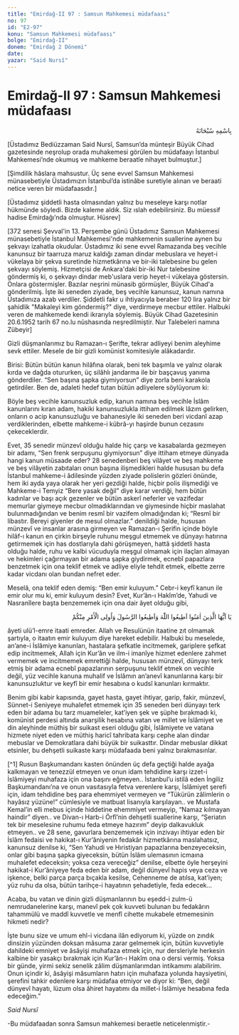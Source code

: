 ```yaml
---
title: "Emirdağ-II 97 : Samsun Mahkemesi müdafaası"
no: 97
id: "E2-97"
konu: "Samsun Mahkemesi müdafaası"
bolge: "Emirdağ-II"
donem: "Emirdağ 2 Dönemi"
date: 
yazar: "Said Nursî"
---
```


# Emirdağ-II 97 : Samsun Mahkemesi müdafaası

<p class="arabic" dir="rtl" title="Meal: “Her türlü noksan sıfatlardan yüce olan Allah’ın adıyla.”">بِاسْمِهِ سُبْحَانَهُ</p>

<p class="takdim">[Üstadımız Bediüzzaman Said Nursî, Samsun’da münteşir Büyük Cihad gazetesinde neşrolup orada muhakemesi görülen bu müdafaayı İstanbul Mahkemesi’nde okumuş ve mahkeme beraatle nihayet bulmuştur.]</p>

<p class="takdim">[Şimdilik hâslara mahsustur. Üç sene evvel Samsun Mahkemesi münasebetiyle Üstadımızın İstanbul’da istinâbe suretiyle alınan ve beraati netice veren bir müdafaasıdır.]</p>

<p class="takdim">[Üstadımız şiddetli hasta olmasından yalnız bu meseleye karşı notlar hükmünde söyledi. Bizde kaleme aldık. Siz ıslah edebilirsiniz. Bu müessif hadise Emirdağı’nda olmuştur. Hüsrev]</p>

<p class="takdim">[372 senesi Şevval'in 13. Perşembe günü Üstadımız Samsun Mahkemesi münasebetiyle İstanbul Mahkemesi'nde mahkemenin suallerine aynen bu şekvayı izahatla okudular. Üstadımız iki sene evvel Ramazanda beş vecihle kanunsuz bir taarruza maruz kaldığı zaman dindar mebuslara ve heyet-i vükelaya bir şekva suretinde hizmetkârına ve bir-iki talebesine bu gelen şekvayı söylemiş. Hizmetçisi de Ankara'daki bir-iki Nur talebesine göndermiş ki, o şekvayı dindar meb'uslara verip heyet-i vükelaya göstersin. Onlara göstermişler. Bazılar neşrini münasib görmüşler, Büyük Cihad'a gönderilmiş. İşte iki seneden ziyade, beş vecihle kanunsuz, kanun namına Üstadımıza azab verdiler. Şiddetli fakr u ihtiyacıyla beraber 120 lira yalnız bir şahidlik "Makaleyi kim göndermiş?" diye, verdirmeye mecbur ettiler. Halbuki veren de mahkemede kendi ikrarıyla söylemiş. Büyük Cihad Gazetesinin 20.6.1952 tarih 67 no.lu nüshasında neşredilmiştir. Nur Talebeleri namına Zübeyir]</p>

Gizli düşmanlarımız bu Ramazan-ı Şerifte, tekrar adliyeyi benim aleyhime sevk ettiler. Mesele de bir gizli komünist komitesiyle alâkadardır.

Birisi: Bütün bütün kanun hilâfına olarak, beni tek başımla ve yalnız olarak kırda ve dağda otururken, üç silâhlı jandarma ile bir başçavuş yanıma gönderdiler. “Sen başına şapka giymiyorsun” diye zorla beni karakola getirdiler. Ben de, adaleti hedef tutan bütün adliyelere söylüyorum ki:

Böyle beş vecihle kanunsuzluk edip, kanun namına beş vecihle İslâm kanunlarını kıran adam, hakiki kanunsuzlukla ittiham edilmek lâzım gelirken, onların o acip kanunsuzluğu ve bahanesiyle iki seneden beri vicdanî azap verdiklerinden, elbette mahkeme-i kübrâ-yı haşirde bunun cezasını çekeceklerdir.

Evet, 35 senedir münzevî olduğu halde hiç çarşı ve kasabalarda gezmeyen bir adamı, “Sen frenk serpuşunu giymiyorsun” diye ittiham etmeye dünyada hangi kanun müsaade eder? 28 senedenberi beş vilâyet ve beş mahkeme ve beş vilâyetin zabıtaları onun başına ilişmedikleri halde hususan bu defa İstanbul mahkeme-i âdilesinde yüzden ziyade polislerin gözleri önünde, hem iki ayda yaya olarak her yeri gezdiği halde, hiçbir polis ilişmediği ve Mahkeme-i Temyiz “Bere yasak değil” diye karar verdiği, hem bütün kadınlar ve başı açık gezenler ve bütün askerî neferler ve vazifedar memurlar giymeye mecbur olmadıklarından ve giymesinde hiçbir maslahat bulunmadığından ve benim resmî bir vazifem olmadığından ki; “Resmî bir libastır. Bereyi giyenler de mesul olmazlar.” denildiği halde, hususan münzevî ve insanlar arasına girmeyen ve Ramazan-ı Şerifin içinde böyle hilâf-ı kanun en çirkin birşeyle ruhunu meşgul etmemek ve dünyayı hatırına getirmemek için has dostlarıyla dahi görüşmeyen, hattâ şiddetli hasta olduğu halde, ruhu ve kalbi vücuduyla meşgul olmamak için ilaçları almayan ve hekimleri çağırmayan bir adama şapka giydirmek, ecnebî papazlara benzetmek için ona teklif etmek ve adliye eliyle tehdit etmek, elbette zerre kadar vicdanı olan bundan nefret eder.

Meselâ, ona teklif eden demiş: “Ben emir kuluyum.” Cebr-i keyfî kanun ile emir olur mu ki, emir kuluyum desin? Evet, Kur’ân-ı Hakîm’de, Yahudi ve Nasranîlere başta benzememek için ona dair âyet olduğu gibi,

<p class="arabic" dir="rtl" title="Meal: “Ey iman edenler! Allah'a itaat edin. Peygamber'e itaat edin ve sizden olan ulu'l-emre (idarecilere) de.” [Nisâ Sûresi, 4:59]">يَا اَيُّهَا الَّذِينَ اٰمَنُوا اَطِيعُوا اللّٰهَ وَاَطِيعُوا الرَّسُولَ وَاُولِى الْأَمْرِ مِنْكُمْ</p>

âyeti ulü’l-emre itaati emreder. Allah ve Resulünün itaatine zıt olmamak şartıyla, o itaatın emir kuluyum diye hareket edebilir. Halbuki bu meselede, an’ane-i İslâmiye kanunları, hastalara şefkatle incitmemek, gariplere şefkat edip incitmemek, Allah için Kur’ân ve ilm-i imanîye hizmet edenlere zahmet vermemek ve incitmemek emrettiği halde, hususan münzevî, dünyayı terk etmiş bir adama ecnebî papazlarının serpuşunu teklif etmek on vecihle değil, yüz vecihle kanuna muhalif ve İslâmın an’anevî kanunlarına karşı bir kanunsuzluktur ve keyfî bir emir hesabına o kudsî kanunları kırmaktır.

Benim gibi kabir kapısında, gayet hasta, gayet ihtiyar, garip, fakir, münzevî, Sünnet-i Seniyeye muhalefet etmemek için 35 seneden beri dünyayı terk eden bir adama bu tarz muameleler, kat’iyen şek ve şüphe bırakmadı ki, komünist perdesi altında anarşilik hesabına vatan ve millet ve İslâmiyet ve din aleyhinde müthiş bir suikast eseri olduğu gibi, İslâmiyete ve vatana hizmete niyet eden ve müthiş haricî tahribata karşı cephe alan dindar mebuslar ve Demokratlara dahi büyük bir suikasttır. Dindar mebuslar dikkat etsinler, bu dehşetli suikaste karşı müdafaada beni yalnız bırakmasınlar.

[^1] Rusun Başkumandanı kasten önünden üç defa geçtiği halde ayağa kalkmayan ve tenezzül etmeyen ve onun idam tehdidine karşı izzet-i İslâmiyeyi muhafaza için ona başını eğmeyen.. İstanbul’u istilâ eden İngiliz Başkumandanı’na ve onun vasıtasıyla fetva verenlere karşı, İslâmiyet şerefi için, idam tehdidine beş para ehemmiyet vermeyen ve “Tükürün zâlimlerin o hayâsız yüzüne!” cümlesiyle ve matbuat lisanıyla karşılayan.. ve Mustafa Kemal’in elli mebus içinde hiddetine ehemmiyet vermeyip, “Namaz kılmayan haindir” diyen.. ve Divan-ı Harb-i Örfî’nin dehşetli suallerine karşı, “Şeriatın tek bir meselesine ruhumu feda etmeye hazırım” deyip dalkavukluk etmeyen.. ve 28 sene, gavurlara benzememek için inzivayı ihtiyar eden bir İslâm fedaisi ve hakikat-ı Kur’âniyenin fedakâr hizmetkârına maslahatsız, kanunsuz denilse ki, “Sen Yahudi ve Hıristiyan papazlarına benzeyeceksin, onlar gibi başına şapka giyeceksin, bütün İslâm ulemasının icmaına muhalefet edeceksin; yoksa ceza vereceğiz” denilse, elbette öyle herşeyini hakikat-i Kur’âniyeye feda eden bir adam, değil dünyevî hapis veya ceza ve işkence, belki parça parça bıçakla kesilse, Cehenneme de atılsa, kat’iyen; yüz ruhu da olsa, bütün tarihçe-i hayatının şehadetiyle, feda edecek...

Acaba, bu vatan ve dinin gizli düşmanlarının bu eşedd-i zulm-ü nemrudanelerine karşı, manevî pek çok kuvveti bulunan bu fedakârın tahammülü ve maddî kuvvetle ve menfî cihette mukabele etmemesinin hikmeti nedir?

İşte bunu size ve umum ehl-i vicdana ilân ediyorum ki, yüzde on zındık dinsizin yüzünden doksan mâsuma zarar gelmemek için, bütün kuvvetiyle dahildeki emniyet ve âsâyişi muhafaza etmek için, nur dersleriyle herkesin kalbine bir yasakçı bırakmak için Kur’ân-ı Hakîm ona o dersi vermiş. Yoksa bir günde, yirmi sekiz senelik zâlim düşmanlarımdan intikamımı alabilirim. Onun içindir ki, âsâyişi mâsumların hatırı için muhafaza yolunda haysiyetini, şerefini tahkir edenlere karşı müdafaa etmiyor ve diyor ki: “Ben, değil dünyevî hayatı, lüzum olsa âhiret hayatımı da millet-i İslâmiye hesabına feda edeceğim.”

*Said Nursî*

-Bu müdafaadan sonra Samsun mahkemesi beraetle neticelenmiştir.-
